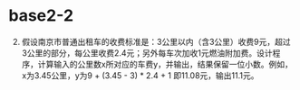 # base2-2

2. 假设南京市普通出租车的收费标准是：3公里以内（含3公里）收费9元，超过3公里的部分，每公里收费2.4元；另外每车次加收1元燃油附加费。设计程序，计算输入的公里数x所对应的车费y，并输出，结果保留一位小数。例如，x为3.45公里，y为9 + (3.45 - 3) * 2.4 + 1 即11.08元，输出11.1元。
